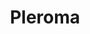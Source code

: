 ---
draft: false
title: Pleroma
content:
  id: pleroma
  name: Pleroma
  logo: /images/applications/fediverse/pleroma/logo.png
  website: https://pleroma.social/
  iframe_website: /website-iframe/applications/fediverse/pleroma
  dashboardImage: /images/applications/fediverse/pleroma/screenshot-1.png
  short_description: A microblogging server software that can federate other servers that support ActivityPub. it will federate with all servers like Friendica, GNU Social, Hubzilla, Mastodon, Misskey, Peertube, and Pixelfed.
  description: Pleroma is microblogging server software that can federate (= exchange messages with) other servers that support ActivityPub. What that means is that you can host a server for yourself or your friends and stay in control of your online identity, but still exchange messages with people on larger servers. Pleroma will federate with all servers that implement ActivityPub, like Friendica, GNU Social, Hubzilla, Mastodon, Misskey, Peertube, and Pixelfed.
  features:
    - title: Decentralized
      description: Pleroma is based on a decentralized infrastructure with no single entity controlling it.
    - title: Support for ActivityPub
      description: Pleroma supports ActivityPub, an open and decentralized social network protocol.
    - title: Lightweight
      description: Pleroma consumes fewer device resources compared to similar apps.
    - title: Miscellaneous
      description: Markdown Support, No Tracking,  Ad-free, Dark Mode and Privacy focused
  screenshots:
    - /images/applications/fediverse/pleroma/screenshot-1.png
    - /images/applications/fediverse/pleroma/screenshot-2.png
---